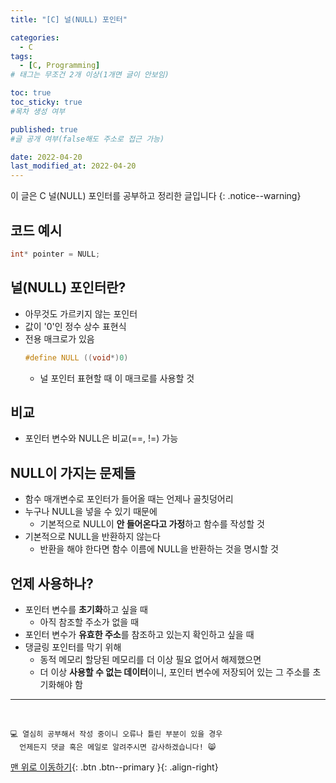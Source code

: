 ```yaml
---
title: "[C] 널(NULL) 포인터" 

categories:
  - C
tags:
  - [C, Programming]
# 태그는 무조건 2개 이상(1개면 글이 안보임)

toc: true
toc_sticky: true
#목차 생성 여부

published: true
#글 공개 여부(false해도 주소로 접근 가능)

date: 2022-04-20
last_modified_at: 2022-04-20
---
```


이 글은 C 널(NULL) 포인터를 공부하고 정리한 글입니다
{: .notice--warning}

## 코드 예시
```c
int* pointer = NULL;
```

## 널(NULL) 포인터란?
- 아무것도 가르키지 않는 포인터
- 값이 '0'인 정수 상수 표현식
- 전용 매크로가 있음
  ```c
  #define NULL ((void*)0)
  ```
  - 널 포인터 표현할 때 이 매크로를 사용할 것

## 비교
- 포인터 변수와 NULL은 비교(==, !=) 가능

## NULL이 가지는 문제들
- 함수 매개변수로 포인터가 들어올 때는 언제나 골칫덩어리
- 누구나 NULL을 넣을 수 있기 때문에
  - 기본적으로 NULL이 **안 들어온다고 가정**하고 함수를 작성할 것
- 기본적으로 NULL을 반환하지 않는다
  - 반환을 해야 한다면 함수 이름에 NULL을 반환하는 것을 명시할 것

## 언제 사용하나?
- 포인터 변수를 **초기화**하고 싶을 때
  - 아직 참조할 주소가 없을 때
- 포인터 변수가 **유효한 주소**를 참조하고 있는지 확인하고 싶을 때
- 댕글링 포인터를 막기 위해
  - 동적 메모리 할당된 메모리를 더 이상 필요 없어서 해제했으면
  - 더 이상 **사용할 수 없는 데이터**이니, 포인터 변수에 저장되어 있는 그 주소를 초기화해야 함

***
<br>

    💻 열심히 공부해서 작성 중이니 오류나 틀린 부분이 있을 경우 
      언제든지 댓글 혹은 메일로 알려주시면 감사하겠습니다! 😸

[맨 위로 이동하기](#){: .btn .btn--primary }{: .align-right}